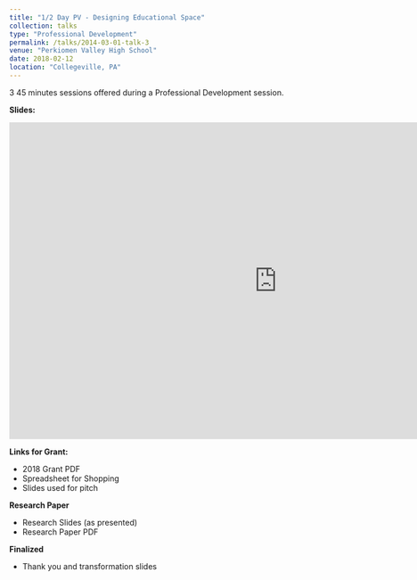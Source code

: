 ```yaml
---
title: "1/2 Day PV - Designing Educational Space"
collection: talks
type: "Professional Development"
permalink: /talks/2014-03-01-talk-3
venue: "Perkiomen Valley High School"
date: 2018-02-12
location: "Collegeville, PA"
---
```


3 45 minutes sessions offered during a Professional Development session. 

<b>Slides:</b>
<iframe src="https://docs.google.com/presentation/d/e/2PACX-1vTPuwHkBjXzlDWsnZaMoq3cddwhUDjS_VhpbxopIg-YtFmmwknoHOuDAwaWEoQWLG4BmvXKcMcSdSeO/embed?start=false&loop=false&delayms=3000" frameborder="0" width="960" height="569" allowfullscreen="true" mozallowfullscreen="true" webkitallowfullscreen="true"></iframe>
<br/>

<b>Links for Grant:</b>
- 2018 Grant PDF
- Spreadsheet for Shopping
- Slides used for pitch

<b>Research Paper</b>
- Research Slides (as presented)
- Research Paper PDF

<b>Finalized</b>
- Thank you and transformation slides
